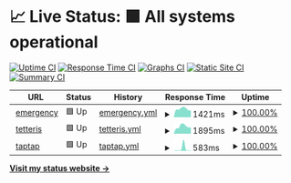 # 📈 Live Status: <!--live status--> **🟩 All systems operational**

[![Uptime CI](https://github.com/panaris/uptime/workflows/Uptime%20CI/badge.svg)](https://github.com/panaris/uptime/actions?query=workflow%3A%22Uptime+CI%22)
[![Response Time CI](https://github.com/panaris/uptime/workflows/Response%20Time%20CI/badge.svg)](https://github.com/panaris/uptime/actions?query=workflow%3A%22Response+Time+CI%22)
[![Graphs CI](https://github.com/panaris/uptime/workflows/Graphs%20CI/badge.svg)](https://github.com/panaris/uptime/actions?query=workflow%3A%22Graphs+CI%22)
[![Static Site CI](https://github.com/panaris/uptime/workflows/Static%20Site%20CI/badge.svg)](https://github.com/panaris/uptime/actions?query=workflow%3A%22Static+Site+CI%22)
[![Summary CI](https://github.com/panaris/uptime/workflows/Summary%20CI/badge.svg)](https://github.com/panaris/uptime/actions?query=workflow%3A%22Summary+CI%22)

<!--start: status pages-->
<!-- This summary is generated by Upptime (https://github.com/upptime/upptime) -->
<!-- Do not edit this manually, your changes will be overwritten -->
<!-- prettier-ignore -->
| URL | Status | History | Response Time | Uptime |
| --- | ------ | ------- | ------------- | ------ |
| <img alt="" src="https://icons.duckduckgo.com/ip3/emergencyhelp.eu.ico" height="13"> [emergency](https://emergencyhelp.eu) | 🟩 Up | [emergency.yml](https://github.com/panaris/uptime/commits/HEAD/history/emergency.yml) | <details><summary><img alt="Response time graph" src="./graphs/emergency/response-time-week.png" height="20"> 1421ms</summary><br><a href="https://panaris.github.io/uptime/history/emergency"><img alt="Response time 1653" src="https://img.shields.io/endpoint?url=https%3A%2F%2Fraw.githubusercontent.com%2Fpanaris%2Fuptime%2FHEAD%2Fapi%2Femergency%2Fresponse-time.json"></a><br><a href="https://panaris.github.io/uptime/history/emergency"><img alt="24-hour response time 1274" src="https://img.shields.io/endpoint?url=https%3A%2F%2Fraw.githubusercontent.com%2Fpanaris%2Fuptime%2FHEAD%2Fapi%2Femergency%2Fresponse-time-day.json"></a><br><a href="https://panaris.github.io/uptime/history/emergency"><img alt="7-day response time 1421" src="https://img.shields.io/endpoint?url=https%3A%2F%2Fraw.githubusercontent.com%2Fpanaris%2Fuptime%2FHEAD%2Fapi%2Femergency%2Fresponse-time-week.json"></a><br><a href="https://panaris.github.io/uptime/history/emergency"><img alt="30-day response time 1559" src="https://img.shields.io/endpoint?url=https%3A%2F%2Fraw.githubusercontent.com%2Fpanaris%2Fuptime%2FHEAD%2Fapi%2Femergency%2Fresponse-time-month.json"></a><br><a href="https://panaris.github.io/uptime/history/emergency"><img alt="1-year response time 1653" src="https://img.shields.io/endpoint?url=https%3A%2F%2Fraw.githubusercontent.com%2Fpanaris%2Fuptime%2FHEAD%2Fapi%2Femergency%2Fresponse-time-year.json"></a></details> | <details><summary><a href="https://panaris.github.io/uptime/history/emergency">100.00%</a></summary><a href="https://panaris.github.io/uptime/history/emergency"><img alt="All-time uptime 99.81%" src="https://img.shields.io/endpoint?url=https%3A%2F%2Fraw.githubusercontent.com%2Fpanaris%2Fuptime%2FHEAD%2Fapi%2Femergency%2Fuptime.json"></a><br><a href="https://panaris.github.io/uptime/history/emergency"><img alt="24-hour uptime 100.00%" src="https://img.shields.io/endpoint?url=https%3A%2F%2Fraw.githubusercontent.com%2Fpanaris%2Fuptime%2FHEAD%2Fapi%2Femergency%2Fuptime-day.json"></a><br><a href="https://panaris.github.io/uptime/history/emergency"><img alt="7-day uptime 100.00%" src="https://img.shields.io/endpoint?url=https%3A%2F%2Fraw.githubusercontent.com%2Fpanaris%2Fuptime%2FHEAD%2Fapi%2Femergency%2Fuptime-week.json"></a><br><a href="https://panaris.github.io/uptime/history/emergency"><img alt="30-day uptime 100.00%" src="https://img.shields.io/endpoint?url=https%3A%2F%2Fraw.githubusercontent.com%2Fpanaris%2Fuptime%2FHEAD%2Fapi%2Femergency%2Fuptime-month.json"></a><br><a href="https://panaris.github.io/uptime/history/emergency"><img alt="1-year uptime 99.81%" src="https://img.shields.io/endpoint?url=https%3A%2F%2Fraw.githubusercontent.com%2Fpanaris%2Fuptime%2FHEAD%2Fapi%2Femergency%2Fuptime-year.json"></a></details>
| <img alt="" src="https://icons.duckduckgo.com/ip3/tetteris.gr.ico" height="13"> [tetteris](https://tetteris.gr) | 🟩 Up | [tetteris.yml](https://github.com/panaris/uptime/commits/HEAD/history/tetteris.yml) | <details><summary><img alt="Response time graph" src="./graphs/tetteris/response-time-week.png" height="20"> 1895ms</summary><br><a href="https://panaris.github.io/uptime/history/tetteris"><img alt="Response time 1814" src="https://img.shields.io/endpoint?url=https%3A%2F%2Fraw.githubusercontent.com%2Fpanaris%2Fuptime%2FHEAD%2Fapi%2Ftetteris%2Fresponse-time.json"></a><br><a href="https://panaris.github.io/uptime/history/tetteris"><img alt="24-hour response time 1324" src="https://img.shields.io/endpoint?url=https%3A%2F%2Fraw.githubusercontent.com%2Fpanaris%2Fuptime%2FHEAD%2Fapi%2Ftetteris%2Fresponse-time-day.json"></a><br><a href="https://panaris.github.io/uptime/history/tetteris"><img alt="7-day response time 1895" src="https://img.shields.io/endpoint?url=https%3A%2F%2Fraw.githubusercontent.com%2Fpanaris%2Fuptime%2FHEAD%2Fapi%2Ftetteris%2Fresponse-time-week.json"></a><br><a href="https://panaris.github.io/uptime/history/tetteris"><img alt="30-day response time 1777" src="https://img.shields.io/endpoint?url=https%3A%2F%2Fraw.githubusercontent.com%2Fpanaris%2Fuptime%2FHEAD%2Fapi%2Ftetteris%2Fresponse-time-month.json"></a><br><a href="https://panaris.github.io/uptime/history/tetteris"><img alt="1-year response time 1814" src="https://img.shields.io/endpoint?url=https%3A%2F%2Fraw.githubusercontent.com%2Fpanaris%2Fuptime%2FHEAD%2Fapi%2Ftetteris%2Fresponse-time-year.json"></a></details> | <details><summary><a href="https://panaris.github.io/uptime/history/tetteris">100.00%</a></summary><a href="https://panaris.github.io/uptime/history/tetteris"><img alt="All-time uptime 99.82%" src="https://img.shields.io/endpoint?url=https%3A%2F%2Fraw.githubusercontent.com%2Fpanaris%2Fuptime%2FHEAD%2Fapi%2Ftetteris%2Fuptime.json"></a><br><a href="https://panaris.github.io/uptime/history/tetteris"><img alt="24-hour uptime 100.00%" src="https://img.shields.io/endpoint?url=https%3A%2F%2Fraw.githubusercontent.com%2Fpanaris%2Fuptime%2FHEAD%2Fapi%2Ftetteris%2Fuptime-day.json"></a><br><a href="https://panaris.github.io/uptime/history/tetteris"><img alt="7-day uptime 100.00%" src="https://img.shields.io/endpoint?url=https%3A%2F%2Fraw.githubusercontent.com%2Fpanaris%2Fuptime%2FHEAD%2Fapi%2Ftetteris%2Fuptime-week.json"></a><br><a href="https://panaris.github.io/uptime/history/tetteris"><img alt="30-day uptime 100.00%" src="https://img.shields.io/endpoint?url=https%3A%2F%2Fraw.githubusercontent.com%2Fpanaris%2Fuptime%2FHEAD%2Fapi%2Ftetteris%2Fuptime-month.json"></a><br><a href="https://panaris.github.io/uptime/history/tetteris"><img alt="1-year uptime 99.82%" src="https://img.shields.io/endpoint?url=https%3A%2F%2Fraw.githubusercontent.com%2Fpanaris%2Fuptime%2FHEAD%2Fapi%2Ftetteris%2Fuptime-year.json"></a></details>
| <img alt="" src="https://icons.duckduckgo.com/ip3/tap-tap.click.ico" height="13"> [taptap](https://tap-tap.click) | 🟩 Up | [taptap.yml](https://github.com/panaris/uptime/commits/HEAD/history/taptap.yml) | <details><summary><img alt="Response time graph" src="./graphs/taptap/response-time-week.png" height="20"> 583ms</summary><br><a href="https://panaris.github.io/uptime/history/taptap"><img alt="Response time 153" src="https://img.shields.io/endpoint?url=https%3A%2F%2Fraw.githubusercontent.com%2Fpanaris%2Fuptime%2FHEAD%2Fapi%2Ftaptap%2Fresponse-time.json"></a><br><a href="https://panaris.github.io/uptime/history/taptap"><img alt="24-hour response time 107" src="https://img.shields.io/endpoint?url=https%3A%2F%2Fraw.githubusercontent.com%2Fpanaris%2Fuptime%2FHEAD%2Fapi%2Ftaptap%2Fresponse-time-day.json"></a><br><a href="https://panaris.github.io/uptime/history/taptap"><img alt="7-day response time 583" src="https://img.shields.io/endpoint?url=https%3A%2F%2Fraw.githubusercontent.com%2Fpanaris%2Fuptime%2FHEAD%2Fapi%2Ftaptap%2Fresponse-time-week.json"></a><br><a href="https://panaris.github.io/uptime/history/taptap"><img alt="30-day response time 222" src="https://img.shields.io/endpoint?url=https%3A%2F%2Fraw.githubusercontent.com%2Fpanaris%2Fuptime%2FHEAD%2Fapi%2Ftaptap%2Fresponse-time-month.json"></a><br><a href="https://panaris.github.io/uptime/history/taptap"><img alt="1-year response time 153" src="https://img.shields.io/endpoint?url=https%3A%2F%2Fraw.githubusercontent.com%2Fpanaris%2Fuptime%2FHEAD%2Fapi%2Ftaptap%2Fresponse-time-year.json"></a></details> | <details><summary><a href="https://panaris.github.io/uptime/history/taptap">100.00%</a></summary><a href="https://panaris.github.io/uptime/history/taptap"><img alt="All-time uptime 99.99%" src="https://img.shields.io/endpoint?url=https%3A%2F%2Fraw.githubusercontent.com%2Fpanaris%2Fuptime%2FHEAD%2Fapi%2Ftaptap%2Fuptime.json"></a><br><a href="https://panaris.github.io/uptime/history/taptap"><img alt="24-hour uptime 100.00%" src="https://img.shields.io/endpoint?url=https%3A%2F%2Fraw.githubusercontent.com%2Fpanaris%2Fuptime%2FHEAD%2Fapi%2Ftaptap%2Fuptime-day.json"></a><br><a href="https://panaris.github.io/uptime/history/taptap"><img alt="7-day uptime 100.00%" src="https://img.shields.io/endpoint?url=https%3A%2F%2Fraw.githubusercontent.com%2Fpanaris%2Fuptime%2FHEAD%2Fapi%2Ftaptap%2Fuptime-week.json"></a><br><a href="https://panaris.github.io/uptime/history/taptap"><img alt="30-day uptime 100.00%" src="https://img.shields.io/endpoint?url=https%3A%2F%2Fraw.githubusercontent.com%2Fpanaris%2Fuptime%2FHEAD%2Fapi%2Ftaptap%2Fuptime-month.json"></a><br><a href="https://panaris.github.io/uptime/history/taptap"><img alt="1-year uptime 99.99%" src="https://img.shields.io/endpoint?url=https%3A%2F%2Fraw.githubusercontent.com%2Fpanaris%2Fuptime%2FHEAD%2Fapi%2Ftaptap%2Fuptime-year.json"></a></details>

<!--end: status pages-->

[**Visit my status website →**](https://panaris.github.io/uptime/)
